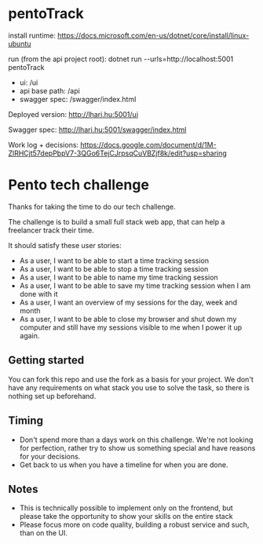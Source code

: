 # pentoTrack

install runtime: https://docs.microsoft.com/en-us/dotnet/core/install/linux-ubuntu

run (from the api project root): dotnet run --urls=http://localhost:5001 pentoTrack

- ui: /ui
- api base path: /api
- swagger spec: /swagger/index.html

Deployed version: http://lhari.hu:5001/ui

Swagger spec: http://lhari.hu:5001/swagger/index.html

Work log + decisions: https://docs.google.com/document/d/1M-ZlRHCjt57depPbpV7-3QGo6TejCJrpsqCuVBZjf8k/edit?usp=sharing

# Pento tech challenge

Thanks for taking the time to do our tech challenge. 

The challenge is to build a small full stack web app, that can help a freelancer track their time.

It should satisfy these user stories:

- As a user, I want to be able to start a time tracking session
- As a user, I want to be able to stop a time tracking session
- As a user, I want to be able to name my time tracking session
- As a user, I want to be able to save my time tracking session when I am done with it
- As a user, I want an overview of my sessions for the day, week and month
- As a user, I want to be able to close my browser and shut down my computer and still have my sessions visible to me when I power it up again.

## Getting started

You can fork this repo and use the fork as a basis for your project. We don't have any requirements on what stack you use to solve the task, so there is nothing set up beforehand.

## Timing

- Don't spend more than a days work on this challenge. We're not looking for perfection, rather try to show us something special and have reasons for your decisions.
- Get back to us when you have a timeline for when you are done.

## Notes

 - This is technically possible to implement only on the frontend, but please take the opportunity to show your skills on the entire stack 
 - Please focus more on code quality, building a robust service and such, than on the UI.
